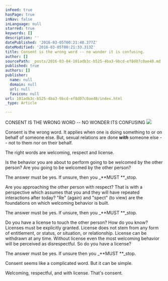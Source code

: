 ```yaml
---
inFeed: true
hasPage: true
inNav: false
inLanguage: null
starred: true
keywords: []
description: ''
datePublished: '2016-03-05T00:21:40.377Z'
dateModified: '2016-03-05T00:21:33.313Z'
title: Consent is the wrong word -- no wonder it is confusing.
author: []
sourcePath: _posts/2016-03-04-101adb3c-b525-4ba3-9bcd-ef8d07c0ae40.md
published: true
authors: []
publisher:
  name: null
  domain: null
  url: null
  favicon: null
url: 101adb3c-b525-4ba3-9bcd-ef8d07c0ae40/index.html
_type: Article

---
```

CONSENT IS THE WRONG WORD -- NO WONDER ITS CONFUSING
![](https://s3-us-west-2.amazonaws.com/the-grid-img/p/133ee866ecc47537f56aac4d21c4626d41b02440.png)

Consent is the wrong word.  It applies when one is doing something to or on behalf of someone else.  But, sexual relations are done _**with**_ someone else -- not to them nor on their behalf.

The right words are welcoming, respect and license.

Is the behavior you are about to perform going to be welcomed by the other person?  Are you going to be welcomed by the other person?

The answer must be yes.  If unsure, then you _**MUST **_stop.

Are you approaching the other person with respect?  That is with a perspective which assumes that you and they will have repeated interactions after today? "Re" (again) and "spect" (to view) are the foundations on which welcoming behavior is built.

The answer must be yes.  If unsure, then you _**MUST **_stop.

Do you have a license to touch the other person?  How do you know?  Licenses must be explicitly granted.  License does not stem from any form of entitlement, or status, or situation, or relationship.  License can be withdrawn at any time.  Without license even the most welcoming behavior will be perceived as disrespectful.  So do you have a license?

The answer must be yes.  If unsure then you _**MUST **_stop.

Consent seems like a complicated word.  But it can be simple.

Welcoming, respectful, and with license.  That's consent.